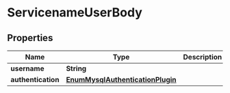 # ServicenameUserBody

## Properties
Name | Type | Description | Notes
------------ | ------------- | ------------- | -------------
**username** | **String** |  | 
**authentication** | [**EnumMysqlAuthenticationPlugin**](EnumMysqlAuthenticationPlugin.md) |  |  [optional]
